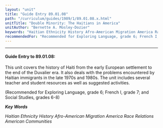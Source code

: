 ```yaml
---
layout: "unit"
title: "Guide Entry 89.01.08"
path: "/curriculum/guides/1989/1/89.01.08.x.html"
unitTitle: "Double Minority: The Haitians in America"
unitAuthor: "Bernette A. Mosley-Dozier"
keywords: "Haitian Ethnicity History Afro-American Migration America Race Relations American Communities"
recommendedFor: "Recommended for Exploring Language, grade 6; French I, grade 7; and Social Studies, grades 6-8"
---
```

<body>
<hr/>
<h4>
Guide Entry to 89.01.08:
</h4>
This unit covers the history of Haiti from the early European settlement to the end of the Duvalier era. It also deals with the problems encountered by Haitian immigrants in the late 1970s and 1980s. The unit includes several teacher and student resources as well as suggested activities.
<p>
(Recommended for Exploring Language, grade 6; French I, grade 7; and Social Studies, grades 6-8)
</p>
<p>
<b>
<i>
Key Words
</i>
</b>
<br/>
</p>
<p>
<i>
Haitian Ethnicity History Afro-American Migration America Race Relations American Communities
</i>
</p>
</body>